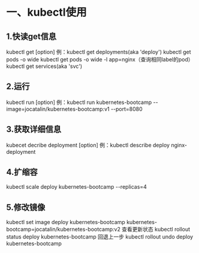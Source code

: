 # 一、kubectl使用
## 1.快读get信息
kubectl get [option] 
例：kubectl get deployments(aka 'deploy')
   kubectl get pods -o wide
   kubectl get pods -o wide -l app=nginx（查询相同label的pod）
   kubectl get services(aka 'svc')

## 2.运行
kubectl run [option]
例：kubectl run kubernetes-bootcamp --image=jocatalin/kubernetes-bootcamp:v1 --port=8080 

## 3.获取详细信息
kubecet decribe deployment [option]
例：kubectl describe deploy nginx-deployment

## 4.扩缩容
kubectl scale deploy kubernetes-bootcamp --replicas=4

## 5.修改镜像
kubectl set image deploy kubernetes-bootcamp kubernetes-bootcamp=jocatalin/kubernetes-bootcamp:v2
查看更新状态
kubectl rollout status deploy kubernetes-bootcamp
回退上一步
kubectl rollout undo deploy kubernetes-bootcamp
